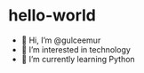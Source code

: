 # hello-world
- 👋 Hi, I’m @gulceemur 
- 👀 I’m interested in technology 
- 🌱 I’m currently learning Python

